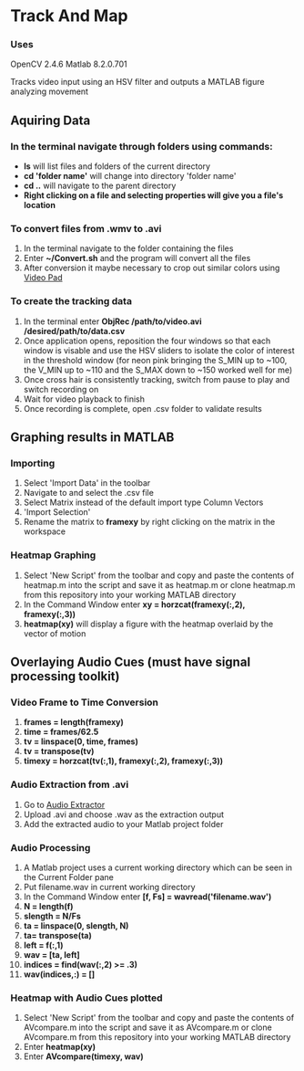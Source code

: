 Track And Map
===========
### Uses
OpenCV 2.4.6
Matlab 8.2.0.701

Tracks video input using an HSV filter and outputs a MATLAB figure analyzing movement
## 

## Aquiring Data
### In the terminal navigate through folders using commands:
- **ls** will list files and folders of the current directory
- **cd 'folder name'** will change into directory 'folder name'
- **cd ..** will navigate to the parent directory
- **Right clicking on a file and selecting properties will give you a file's location**

### To convert files from .wmv to .avi
1. In the terminal navigate to the folder containing the files
2. Enter **~/Convert.sh** and the program will convert all the files
3. After conversion it maybe necessary to crop out similar colors using [Video Pad](http://www.nchsoftware.com/videopad/)

### To create the tracking data
1. In the terminal enter **ObjRec /path/to/video.avi /desired/path/to/data.csv**
2. Once application opens, reposition the four windows so that each window is visable and use the HSV sliders to isolate the color of interest in the threshold window (for neon pink bringing the S_MIN up to ~100, the V_MIN up to ~110 and the S_MAX down to ~150 worked well for me)
3. Once cross hair is consistently tracking, switch from pause to play and switch recording on
4. Wait for video playback to finish
5. Once recording is complete, open .csv folder to validate results

## Graphing results in MATLAB
### Importing
1. Select 'Import Data' in the toolbar
2. Navigate to and select the .csv file
3. Select Matrix instead of the default import type Column Vectors
4. 'Import Selection'
5. Rename the matrix to **framexy** by right clicking on the matrix in the workspace

### Heatmap Graphing
1.  Select 'New Script' from the toolbar and copy and paste the contents of heatmap.m into the script and save it as heatmap.m or clone heatmap.m from this repository into your working MATLAB directory
2. In the Command Window enter **xy = horzcat(framexy(:,2), framexy(:,3))**
3. **heatmap(xy)** will display a figure with the heatmap overlaid by the vector of motion

## Overlaying Audio Cues (must have signal processing toolkit)
### Video Frame to Time Conversion
1. **frames = length(framexy)**
2. **time = frames/62.5**
3. **tv = linspace(0, time, frames)**
4. **tv = transpose(tv)**
4. **timexy = horzcat(tv(:,1), framexy(:,2), framexy(:,3))**

### Audio Extraction from .avi
1. Go to [Audio Extractor](http://audio-extractor.net/)
2. Upload .avi and choose .wav as the extraction output
3. Add the extracted audio to your Matlab project folder

### Audio Processing
1. A Matlab project uses a current working directory which can be seen in the Current Folder pane
2. Put filename.wav in current working directory
3. In the Command Window enter **[f, Fs] = wavread('filename.wav')**
4. **N = length(f)**
5. **slength = N/Fs**
6. **ta = linspace(0, slength, N)**
7. **ta= transpose(ta)**
8. **left = f(:,1)**
9. **wav = [ta, left]**
10. **indices = find(wav(:,2) >= .3)**
11. **wav(indices,:) = []**

### Heatmap with Audio Cues plotted
1.  Select 'New Script' from the toolbar and copy and paste the contents of AVcompare.m into the script and save it as AVcompare.m or clone AVcompare.m from this repository into your working MATLAB directory
2. Enter **heatmap(xy)**
3. Enter **AVcompare(timexy, wav)**







  